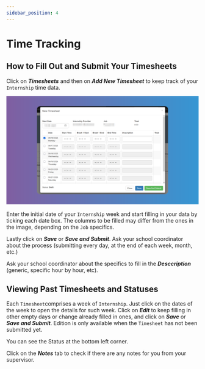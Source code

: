 ```yaml
---
sidebar_position: 4
---
```


# Time Tracking

## How to Fill Out and Submit Your Timesheets

Click on **_Timesheets_** and then on **_Add New Timesheet_** to keep track of your `Internship` time data.

![Reset Password](images/new-timesheet.png)

Enter the initial date of your `Internship` week and start filling in your data by ticking each date box. The columns to be filled may differ from the ones in the image, depending on the `Job` specifics.

Lastly click on **_Save_** or **_Save and Submit_**. Ask your school coordinator about the process (submitting every day, at the end of each week, month, etc.)

Ask your school coordinator about the specifics to fill in the **_Desccription_** (generic, specific hour by hour, etc).

## Viewing Past Timesheets and Statuses

Each `Timesheet`comprises a week of `Internship`. Just click on the dates of the week to open the details for such week. Click on **_Edit_** to keep filling in other empty days or change already filled in ones, and click on **_Save_** or **_Save and Submit_**. Edition is only available when the `Timesheet` has not been submitted yet.

You can see the Status at the bottom left corner.

Click on the **_Notes_** tab to check if there are any notes for you from your supervisor. 